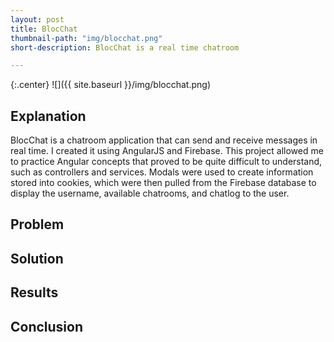 ```yaml
---
layout: post
title: BlocChat
thumbnail-path: "img/blocchat.png"
short-description: BlocChat is a real time chatroom

---
```


{:.center}
![]({{ site.baseurl }}/img/blocchat.png)

## Explanation

BlocChat is a chatroom application that can send and receive messages in real time. I created it using AngularJS and Firebase. This project allowed me to practice Angular concepts that proved to be quite difficult to understand, such as controllers and services. Modals were used to create information stored into cookies, which were then pulled from the Firebase database to display the username, available chatrooms, and chatlog to the user. 

## Problem

## Solution

## Results

## Conclusion
